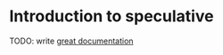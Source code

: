 # Introduction to speculative

TODO: write [great documentation](http://jacobian.org/writing/what-to-write/)
